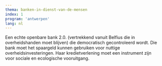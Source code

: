 ```yaml
---
thema: banken-in-dienst-van-de-mensen
index: 1
program: 'antwerpen'
lang: nl
---
```

Een echte openbare bank 2.0. (vertrekkend vanuit Belfius die in overheidshanden moet blijven) die democratisch gecontroleerd wordt. Die bank moet het spaargeld kunnen gebruiken voor nuttige overheidsinvesteringen. Haar kredietverlening moet een instrument zijn voor sociale en ecologische vooruitgang.
